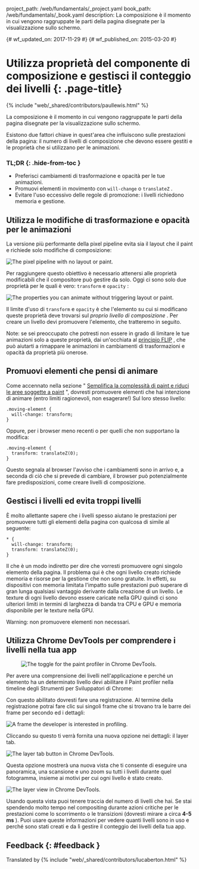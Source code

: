 project_path: /web/fundamentals/_project.yaml book_path: /web/fundamentals/_book.yaml description: La composizione è il momento in cui vengono raggruppate le parti della pagina disegnate per la visualizzazione sullo schermo.

{# wf_updated_on: 2017-11-29 #} {# wf_published_on: 2015-03-20 #}

# Utilizza proprietà del componente di composizione e gestisci il conteggio dei livelli {: .page-title}

{% include "web/_shared/contributors/paullewis.html" %}

La composizione è il momento in cui vengono raggruppate le parti della pagina disegnate per la visualizzazione sullo schermo.

Esistono due fattori chiave in quest'area che influiscono sulle prestazioni della pagina: il numero di livelli di composizione che devono essere gestiti e le proprietà che si utilizzano per le animazioni.

### TL;DR {: .hide-from-toc }

* Preferisci cambiamenti di trasformazione e opacità per le tue animazioni.
* Promuovi elementi in movimento con `will-change` o `translateZ` .
* Evitare l'uso eccessivo delle regole di promozione: i livelli richiedono memoria e gestione.

## Utilizza le modifiche di trasformazione e opacità per le animazioni

La versione più performante della pixel pipeline evita sia il layout che il paint e richiede solo modifiche di composizione:

<img src="images/stick-to-compositor-only-properties-and-manage-layer-count/frame-no-layout-paint.jpg"  alt="The pixel pipeline with no layout or paint." />

Per raggiungere questo obiettivo è necessario attenersi alle proprietà modificabili che il compositore può gestire da solo. Oggi ci sono solo due proprietà per le quali è vero: `transform` e `opacity` :

<img src="images/stick-to-compositor-only-properties-and-manage-layer-count/safe-properties.jpg"  alt="The properties you can animate without triggering layout or paint." />

Il limite d'uso di `transform` e `opacity` è che l'elemento su cui si modificano queste proprietà deve trovarsi sul *proprio livello di composizione* . Per creare un livello devi promuovere l'elemento, che tratteremo in seguito.

Note: se sei preoccupato che potresti non essere in grado di limitare le tue animazioni solo a queste proprietà, dai un'occhiata al [principio FLIP](https://aerotwist.com/blog/flip-your-animations) , che può aiutarti a rimappare le animazioni in cambiamenti di trasformazioni e opacità da proprietà più onerose.

## Promuovi elementi che pensi di animare

Come accennato nella sezione " [Semplifica la complessità di paint e riduci le aree soggette a paint](simplify-paint-complexity-and-reduce-paint-areas) ", dovresti promuovere elementi che hai intenzione di animare (entro limiti ragionevoli, non esagerare!) Sul loro stesso livello:

    .moving-element {
      will-change: transform;
    }
    

Oppure, per i browser meno recenti o per quelli che non supportano la modifica:

    .moving-element {
      transform: translateZ(0);
    }
    

Questo segnala al browser l'avviso che i cambiamenti sono in arrivo e, a seconda di ciò che si prevede di cambiare, il browser può potenzialmente fare predisposizioni, come creare livelli di composizione.

## Gestisci i livelli ed evita troppi livelli

È molto allettante sapere che i livelli spesso aiutano le prestazioni per promuovere tutti gli elementi della pagina con qualcosa di simile al seguente:

    * {
      will-change: transform;
      transform: translateZ(0);
    }
    

Il che è un modo indiretto per dire che vorresti promuovere ogni singolo elemento della pagina. Il problema qui è che ogni livello creato richiede memoria e risorse per la gestione che non sono gratuite. In effetti, su dispositivi con memoria limitata l'impatto sulle prestazioni può superare di gran lunga qualsiasi vantaggio derivante dalla creazione di un livello. Le texture di ogni livello devono essere caricate nella GPU quindi ci sono ulteriori limiti in termini di larghezza di banda tra CPU e GPU e memoria disponibile per le texture nella GPU.

Warning: non promuovere elementi non necessari.

## Utilizza Chrome DevTools per comprendere i livelli nella tua app

<div class="attempt-right">
  <figure>
    <img src="images/stick-to-compositor-only-properties-and-manage-layer-count/paint-profiler.jpg" alt="The toggle for the paint profiler in Chrome DevTools.">
  </figure>
</div>

Per avere una comprensione dei livelli nell'applicazione e perché un elemento ha un determinato livello devi abilitare il Paint profiler nella timeline degli Strumenti per Sviluppatori di Chrome:

<div style="clear:both;"></div>

Con questo abilitato dovresti fare una registrazione. Al termine della registrazione potrai fare clic sui singoli frame che si trovano tra le barre dei frame per secondo ed i dettagli:

<img src="images/stick-to-compositor-only-properties-and-manage-layer-count/frame-of-interest.jpg"  alt="A frame the developer is interested in profiling." />

Cliccando su questo ti verrà fornita una nuova opzione nei dettagli: il layer tab.

<img src="images/stick-to-compositor-only-properties-and-manage-layer-count/layer-tab.jpg"  alt="The layer tab button in Chrome DevTools." />

Questa opzione mostrerà una nuova vista che ti consente di eseguire una panoramica, una scansione e uno zoom su tutti i livelli durante quel fotogramma, insieme ai motivi per cui ogni livello è stato creato.

<img src="images/stick-to-compositor-only-properties-and-manage-layer-count/layer-view.jpg"  alt="The layer view in Chrome DevTools." />

Usando questa vista puoi tenere traccia del numero di livelli che hai. Se stai spendendo molto tempo nel compositing durante azioni critiche per le prestazioni come lo scorrimento o le transizioni (dovresti mirare a circa **4-5 ms** ). Puoi usare queste informazioni per vedere quanti livelli sono in uso e perché sono stati creati e da lì gestire il conteggio dei livelli della tua app.

## Feedback {: #feedback }

Translated by {% include "web/_shared/contributors/lucaberton.html" %}